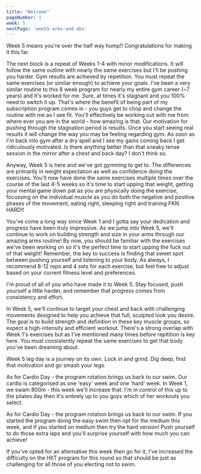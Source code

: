 ```yaml
---
title: "Welcome"
pageNumber: 1
week: 5
nextPage: 'week5-arms-and-abs'
---
```


Week 5 means you're over the half way hump!! Congratulations for making it this far.

The next block is a repeat of Weeks 1-4 with minor modifications. It will follow the same outline with nearly the same exercises but I'll be pushing you harder. Gym results are achieved by repetition. You must repeat the same exercises (or similar enough) to achieve your goals. I've been a very similar routine to this 8 week program for nearly my entire gym career (~7 years) and it's worked for me. Sure, at times it's stagnant and you 100% need to switch it up. That's where the benefit of being part of my subscription program comes in - you guys get to chop and change the routine with me as I see fit. You'll effectively be working out with me from where ever you are in the world - how amazing is that. Our motivation for pushing through the stagnation period is results. Once you start seeing real results it will change the way you may be feeling regarding gym. As soon as I'm back into gym after a dry spell and I see my gains coming back I get ridiculously motivated. Is there anything better than that sneaky tense session in the mirror after a chest and back day? I don't think so.

Anyway, Week 5 is here and we've got gymming to get to. The differences are primarily in weight expectation as well as confidence doing the exercises. You'll now have done the same exercises multiple times over the course of the last 4-5 weeks so it's time to start upping that weight, getting your mental game down pat as you are physically doing the exercise, focussing on the individual muscle as you do both the negative and positive phases of the movement, eating right, sleeping right and training FKN HARD!!

You've come a long way since Week 1 and I gotta say your dedication and progress have been truly impressive. As we jump into Week 5, we'll continue to work on building strength and size in your arms through our amazing arms routine! By now, you should be familiar with the exercises we've been working on so it's the perfect time to start upping the fuck out of that weight! Remember, the key to success is finding that sweet spot between pushing yourself and listening to your body. As always, I recommend 8-12 reps and 4 sets for each exercise, but feel free to adjust based on your current fitness level and preferences.

I'm proud of all of you who have made it to Week 5. Stay focused, push yourself a little harder, and remember that progress comes from consistency and effort.

In Week 5, we'll continue to target your chest and back with challenging movements designed to help you achieve that full, sculpted look you desire. The goal is to build strength and definition in these key muscle groups, so expect a high-intensity and efficient workout. There's a strong overlap with Week 1's exercises but as I've mentioned many times before repitition is key here. You must consistently repeat the same exercises to get that body you've been dreaming about.

Week 5 leg day is a journey on its own. Lock in and grind. Dig deep, find that motivation and go smash your legs.

As for Cardio Day - the program rotation brings us back to our swim. Our cardio is categorised as one 'easy' week and one 'hard' week. In Week 1, we swam 800m - this week we'll increase that. I'm in control of this up to the pilates day then it's entirely up to you guys which of her workouts you select.

As for Cardio Day - the program rotation brings us back to our swim. If you started the program doing the easy swim then opt for the medium this week, and if you started on medium then try the hard version! Push yourself to do those extra laps and you'll surprise yourself with how much you can achieve! 

If you've opted for an alternative this week then go for it, I've increased the difficulty on the HIIT program for this round so that should be just as challenging for all those of you electing not to swim. 

